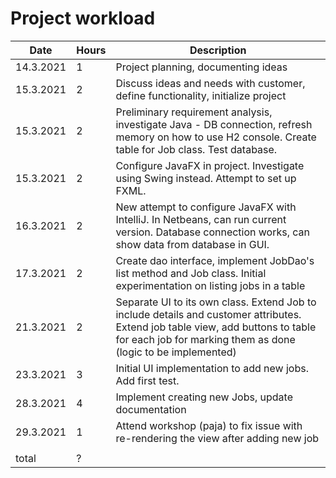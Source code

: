 # Project workload

|Date |Hours   |Description   |
|---|---|---|
|14.3.2021 | 1  |Project planning, documenting ideas   |
|15.3.2021   | 2  |Discuss ideas and needs with customer, define functionality, initialize project   |
|15.3.2021   | 2  |Preliminary requirement analysis, investigate Java - DB connection, refresh memory on how to use H2 console. Create table for Job class. Test database. |
|15.3.2021   | 2  |Configure JavaFX in project. Investigate using Swing instead. Attempt to set up FXML. |
|16.3.2021   | 2  |New attempt to configure JavaFX with IntelliJ. In Netbeans, can run current version. Database connection works, can show data from database in GUI.   |
|17.3.2021   | 2  |Create dao interface, implement JobDao's list method and Job class. Initial experimentation on listing jobs in a table  |
|21.3.2021   | 2  |Separate UI to its own class. Extend Job to include details and customer attributes. Extend job table view, add buttons to table for each job for marking them as done (logic to be implemented) |
|23.3.2021   | 3  |Initial UI implementation to add new jobs. Add first test.  |
|28.3.2021   | 4  |Implement creating new Jobs, update documentation  |
|29.3.2021   | 1  |Attend workshop (paja) to fix issue with re-rendering the view after adding new job  |
|   |   |   |
|total   |?   |   |